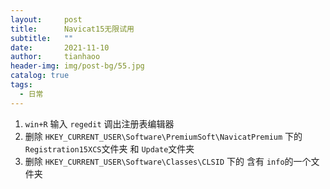 ```yaml
---
layout:     post
title:      Navicat15无限试用
subtitle:   ""
date:       2021-11-10
author:     tianhaoo
header-img: img/post-bg/55.jpg
catalog: true
tags:
  - 日常
---
```



1. `win+R` 输入 `regedit` 调出注册表编辑器
2. 删除 `HKEY_CURRENT_USER\Software\PremiumSoft\NavicatPremium` 下的 `Registration15XCS`文件夹 和 `Update`文件夹
3. 删除 `HKEY_CURRENT_USER\Software\Classes\CLSID` 下的 含有 `info`的一个文件夹
